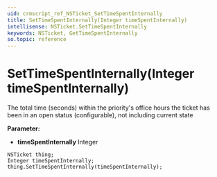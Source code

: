 ```yaml
---
uid: crmscript_ref_NSTicket_SetTimeSpentInternally
title: SetTimeSpentInternally(Integer timeSpentInternally)
intellisense: NSTicket.SetTimeSpentInternally
keywords: NSTicket, GetTimeSpentInternally
so.topic: reference
---
```


# SetTimeSpentInternally(Integer timeSpentInternally)

The total time (seconds) within the priority's office hours the ticket has been in an open status (configurable), not including current state

**Parameter:** 
* **timeSpentInternally** Integer

```crmscript
NSTicket thing;
Integer timeSpentInternally;
thing.SetTimeSpentInternally(timeSpentInternally);
```

